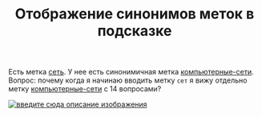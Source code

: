 ﻿---
title: "Отображение синонимов меток в подсказке"
se.owner.user_id: 221228
se.owner.display_name: "Anton Shchyrov"
se.owner.link: "https://ru.meta.stackoverflow.com/users/221228/anton-shchyrov"
se.link: "https://ru.meta.stackoverflow.com/questions/11880/%d0%9e%d1%82%d0%be%d0%b1%d1%80%d0%b0%d0%b6%d0%b5%d0%bd%d0%b8%d0%b5-%d1%81%d0%b8%d0%bd%d0%be%d0%bd%d0%b8%d0%bc%d0%be%d0%b2-%d0%bc%d0%b5%d1%82%d0%be%d0%ba-%d0%b2-%d0%bf%d0%be%d0%b4%d1%81%d0%ba%d0%b0%d0%b7%d0%ba%d0%b5"
se.question_id: 11880
se.post_type: question
---
<p>Есть метка <a href="https://ru.stackoverflow.com/questions/tagged/%d1%81%d0%b5%d1%82%d1%8c" class="post-tag" title="показать вопросы с меткой [сеть]" rel="tag">сеть</a>. У нее есть синонимичная метка <a href="https://ru.stackoverflow.com/questions/tagged/%d0%ba%d0%be%d0%bc%d0%bf%d1%8c%d1%8e%d1%82%d0%b5%d1%80%d0%bd%d1%8b%d0%b5-%d1%81%d0%b5%d1%82%d0%b8" class="post-tag" title="показать вопросы с меткой [компьютерные-сети]" rel="tag">компьютерные-сети</a>. Вопрос: почему когда я начинаю вводить метку <code>сет</code> я вижу отдельно метку <a href="https://ru.stackoverflow.com/questions/tagged/%d0%ba%d0%be%d0%bc%d0%bf%d1%8c%d1%8e%d1%82%d0%b5%d1%80%d0%bd%d1%8b%d0%b5-%d1%81%d0%b5%d1%82%d0%b8" class="post-tag" title="показать вопросы с меткой [компьютерные-сети]" rel="tag">компьютерные-сети</a> с 14 вопросами?</p>
<p><a href="https://i.stack.imgur.com/YK5Lr.png" rel="nofollow noreferrer"><img src="https://i.stack.imgur.com/YK5Lr.png" alt="введите сюда описание изображения" /></a></p>
